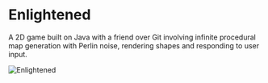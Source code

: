 # Enlightened

A 2D game built on Java with a friend over Git involving infinite procedural map generation with Perlin noise, rendering shapes and responding to user input. 

![Enlightened](https://github.com/jdiazchao/enlightened/assets/62402619/5ae60aa0-421d-459e-8fb5-53bb3e1137e6)
